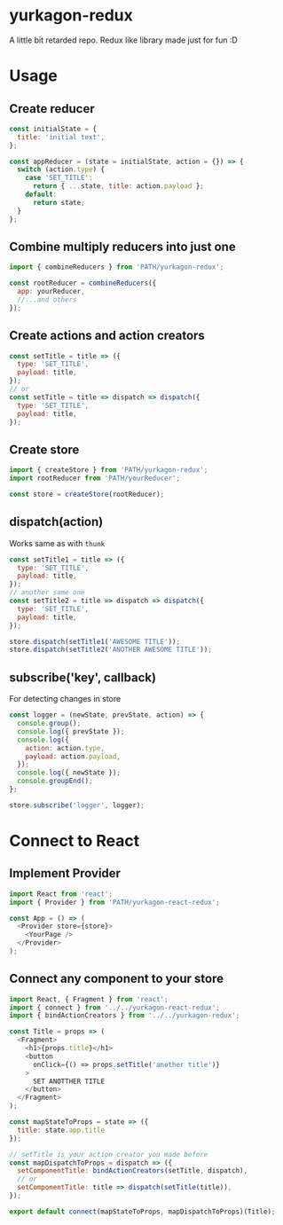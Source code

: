 yurkagon-redux
=========

A little bit retarded repo. Redux like library made just for fun :D

Usage
=========

Create reducer
---------

```javascript
const initialState = {
  title: 'initial text',
};

const appReducer = (state = initialState, action = {}) => {
  switch (action.type) {
    case 'SET_TITLE':
      return { ...state, title: action.payload };
    default:
      return state;
  }
};
```

Combine multiply reducers into just one
---------

```javascript
import { combineReducers } from 'PATH/yurkagon-redux';

const rootReducer = combineReducers({
  app: yourReducer,
  //...and others
});
```

Create actions and action creators
---------
```javascript
const setTitle = title => ({
  type: 'SET_TITLE',
  payload: title,
});
// or
const setTitle = title => dispatch => dispatch({
  type: 'SET_TITLE',
  payload: title,
});
```

Create store
---------
```javascript
import { createStore } from 'PATH/yurkagon-redux';
import rootReducer from 'PATH/yourReducer';

const store = createStore(rootReducer);
```

dispatch(action)
---------
Works same as with `thunk`
```javascript
const setTitle1 = title => ({
  type: 'SET_TITLE',
  payload: title,
});
// another same one
const setTitle2 = title => dispatch => dispatch({
  type: 'SET_TITLE',
  payload: title,
});

store.dispatch(setTitle1('AWESOME TITLE'));
store.dispatch(setTitle2('ANOTHER AWESOME TITLE'));
```

subscribe('key', callback)
---------
For detecting changes in store
```javascript
const logger = (newState, prevState, action) => {
  console.group();
  console.log({ prevState });
  console.log({
    action: action.type,
    payload: action.payload,
  });
  console.log({ newState });
  console.groupEnd();
};

store.subscribe('logger', logger);
```

Connect to React
=========

Implement Provider
---------

```javascript
import React from 'react';
import { Provider } from 'PATH/yurkagon-react-redux';

const App = () => (
  <Provider store={store}>
    <YourPage />
  </Provider>
);
```

Connect any component to your store
---------

```javascript
import React, { Fragment } from 'react';
import { connect } from '../../yurkagon-react-redux';
import { bindActionCreators } from '../../yurkagon-redux';

const Title = props => (
  <Fragment>
    <h1>{props.title}</h1>
    <button
      onClick={() => props.setTitle('another title')}
    >
      SET ANOTTHER TITLE
    </button>
  </Fragment>
);

const mapStateToProps = state => ({
  title: state.app.title
});

// setTitle is your action creator you made before
const mapDispatchToProps = dispatch => ({
  setComponentTitle: bindActionCreators(setTitle, dispatch),
  // or
  setComponentTitle: title => dispatch(setTitle(title)),
});

export default connect(mapStateToProps, mapDispatchToProps)(Title);
```
